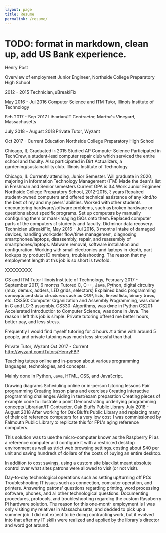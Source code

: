 ```yaml
---
layout: page
title: Resume
permalink: /resume/
---
```


# TODO: format in markdown, clean up, add US Bank experience.
	
Henry Post

Overview of employment
Junior Engineer, Northside College Preparatory High School

2012 - 2015
Technician, uBreakiFix

May 2016 - Jul 2016
Computer Science and ITM Tutor, Illinois Institute of Technology

Feb 2017 - Sep 2017
Librarian/IT Contractor, Martha's Vineyard, Massachusetts

July 2018 - August 2018
Private Tutor, Wyzant

Oct 2017 - Current
Education
Northside College Preparatory High School

Chicago, IL
Graduated in 2015
Studied AP Computer Science
Participated in TechCrew, a student-lead computer repair club which serviced the entire school and faculty.
Also participated in Dirt Actualizers, a gardening/sustainability club.
Illinois Institute of Technology

Chicago, IL
Currently attending, Junior Semester.
Will graduate in 2020, majoring in Information Technology Management (ITM)
Made the dean's list in Freshman and Senior semesters
Current GPA is 3.4
Work
Junior Engineer
Northside College Preparatory School, 2012-2015, 3 years
Repaired student-owned computers and offered technical assistance of any kind/to the best of my and my peers’ abilities.
Worked with other students encountering hardware/software problems, such as broken hardware or questions about specific programs.
Set up computers by manually configuring them or mass-imaging ISOs onto them.
Replaced computer parts of the computers of students and faculty.
Did minor data recovery.
Technician
uBreakiFix, May 2016 - Jul 2016, 3 months
Intake of damaged devices, handling workorder flow/time management, diagnosing smartphones/laptops, disassembly, repair, and reassembly of smartphones/laptops.
Malware removal, software installation and configuration.
Working with small electronics and laptops in-depth, part lookups by product ID numbers, troubleshooting.
The reason that my employment length at this job is so short is twofold.

XXXXXXXXX

CS and ITM Tutor
Illinois Institute of Technology, February 2017 - September 2017, 6 months
Tutored C, C++, Java, Python, digital circuitry (mux, demux, adders, LED grids, selectors)
Explained basic programming concepts and data structures such as OOP, lists, linked lists, binary trees, etc.
CS350: Computer Organization and Assembly Programming, was done in C and LC-3 assembly.
CS330: Algorithms, was done in Python
CS201: Accelerated Introduction to Computer Science, was done in Java.
The reason I left this job is simple. Private tutoring offered me better hours, better pay, and less stress.

Frequently I would find myself tutoring for 4 hours at a time with around 5 people, and private tutoring was much less stressful than that.

Private Tutor, Wyzant
Oct 2017 - Current
http://wyzant.com/Tutors/HenryFBP

Teaching tutees online and in-person about various programming languages, technologies, and concepts.

Mainly done in Python, Java, HTML, CSS, and JavaScript.

Drawing diagrams
Scheduling online or in-person tutoring lessons
Pair programming
Creating lesson plans and exercises
Creating interactive programming challenges
Aiding in test/exam preparation
Creating pieces of example code to illustrate a point
Demonstrating underlying programming concepts
Librarian/IT Contractor, Oak Bluffs Public Library
July 2018 - August 2018
After working for Oak Bluffs Public Library and replacing many of their old reference computers for a very low cost, I was commissioned by Falmouth Public Library to replicate this for FPL's aging reference computers.

This solution was to use the micro-computer known as the Raspberry Pi as a reference computer and configure it with a restricted desktop environment as well as strict web browsing settings, costing about $40 per unit and saving hundreds of dollars of the costs of buying an entire desktop.

In addition to cost savings, using a custom site blacklist meant absolute control over what sites patrons were allowed to visit (or not visit).

Day-to-day technological operations such as setting up/turning off PCs
Troubleshooting IT issues such as connection, computer operation, and printers.
Answering patrons' questions regarding printing, word processing software, phones, and all other technological questions.
Documenting procedures, protocols, and troubleshooting regarding the custom Raspberry Pi hardware solution.
The reason for this one-month employment is I was only visiting my relatives in Massachusetts, and decided to pick up a summer job. I did not expect to be doing contracting work, but it evolved into that after my IT skills were realized and applied by the library's director and word got around.
